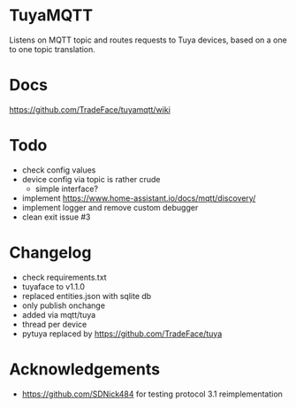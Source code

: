 TuyaMQTT
==================

Listens on MQTT topic and routes requests to Tuya devices, based on a one to one topic translation. 

Docs
================
https://github.com/TradeFace/tuyamqtt/wiki


Todo
===================
- check config values
- device config via topic is rather crude
  - simple interface?
- implement https://www.home-assistant.io/docs/mqtt/discovery/
- implement logger and remove custom debugger
- clean exit issue #3

Changelog
==================
- check requirements.txt 
- tuyaface to v1.1.0
- replaced entities.json with sqlite db
- only publish onchange
- added via mqtt/tuya
- thread per device
- pytuya replaced by https://github.com/TradeFace/tuya

Acknowledgements
=================
- https://github.com/SDNick484 for testing protocol 3.1 reimplementation



